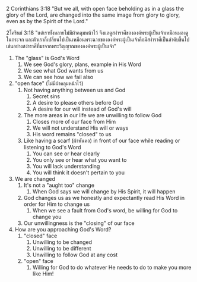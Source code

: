 2 Corinthians 3:18 "But we all, with open face beholding as in a glass the glory of the Lord, are changed into the same image from glory to glory, even as by the Spirit of the Lord."

2โครินธ์ 3:18 "แต่เราทั้งหลายไม่มีผ้าคลุมหน้าไว้ จึงแลดูสง่าราศีขององค์พระผู้เป็นเจ้าเหมือนมองดูในกระจก และตัวเราก็เปลี่ยนไปเป็นเหมือนพระฉายขององค์พระผู้เป็นเจ้าคือมีสง่าราศีเป็นลำดับขึ้นไป เช่นอย่างสง่าราศีที่มาจากพระวิญญาณขององค์พระผู้เป็นเจ้า"

1. The "glass" is God's Word
    1. We see God's glory, plans, example in His Word
    2. We see what God wants from us
    3. We can see how we fail also
2. "open face" (ไม่มีผ้าคลุมหน้าไว้)
    1. Not having anything between us and God
        1. Secret sins
        2. A desire to please others before God
        3. A desire for our will instead of God's will
    2. The more areas in our life we are unwilling to follow God
        1. Closes more of our face from Him
        2. We will not understand His will or ways
        3. His word remains "closed" to us
    3. Like having a scarf (ผ้าพันคอ) in front of our face while reading or listening to God's Word
        1. You can see or hear clearly
        2. You only see or hear what you want to
        3. You will lack understanding
        4. You will think it doesn't pertain to you
3. We are changed
    1. It's not a "aught too" change
        1. When God says we will change by His Spirit, it will happen
    2. God changes us as we honestly and expectantly read His Word in order for Him to change us
        1. When we see a fault from God's word, be willing for God to change you
    3. Our unwillingness is the "closing" of our face
4. How are you approaching God's Word?
    1. "closed" face
        1. Unwilling to be changed
        2. Unwilling to be different
        3. Unwilling to follow God at any cost
    2. "open" face
        1. Willing for God to do whatever He needs to do to make you more like Him!
    